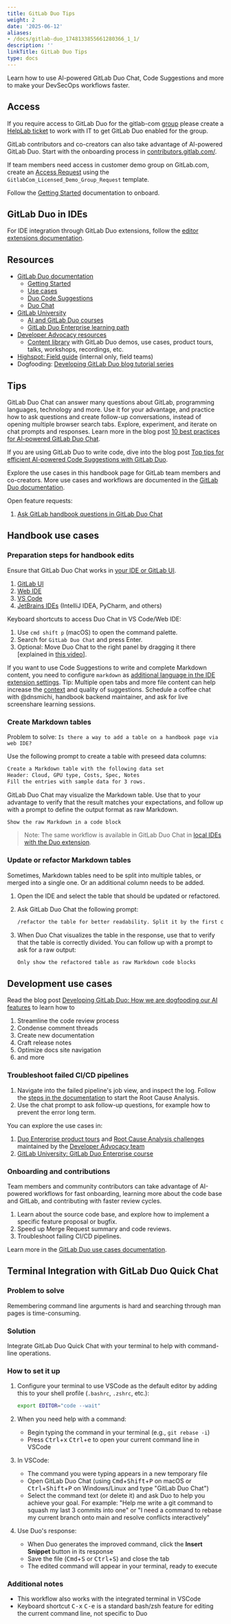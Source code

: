 ```yaml
---
title: GitLab Duo Tips
weight: 2
date: '2025-06-12'
aliases:
- /docs/gitlab-duo_1748133855661280366_1_1/
description: ''
linkTitle: GitLab Duo Tips
type: docs
---
```


Learn how to use AI-powered GitLab Duo Chat, Code Suggestions and more to make your DevSecOps workflows faster.

## Access

If you require access to GitLab Duo for the gitlab-com [group](https://gitlab.com/gitlab-com) please create a [HelpLab ticket](/handbook/business-technology/enterprise-applications/guides/helplab-guide/#create-a-ticket--request) to work with IT to get GitLab Duo enabled for the group.

GitLab contributors and co-creators can also take advantage of AI-powered GitLab Duo. Start with the onboarding process in [contributors.gitlab.com/](https://contributors.gitlab.com/).

If team members need access in customer demo group on GitLab.com, create an [Access Request](/handbook/it/end-user-services/onboarding-access-requests/access-requests/) using the `GitlabCom_Licensed_Demo_Group_Request` template.

Follow the [Getting Started](https://docs.gitlab.com/ee/user/get_started/getting_started_gitlab_duo.html) documentation to onboard.

## GitLab Duo in IDEs

For IDE integration through GitLab Duo extensions, follow the [editor extensions documentation](https://docs.gitlab.com/ee/editor_extensions/#available-extensions).

## Resources

- [GitLab Duo documentation](https://docs.gitlab.com/ee/user/gitlab_duo/)
  - [Getting Started](https://docs.gitlab.com/ee/user/get_started/getting_started_gitlab_duo.html)
  - [Use cases](https://docs.gitlab.com/ee/user/gitlab_duo/use_cases.html)
  - [Duo Code Suggestions](https://docs.gitlab.com/ee/user/project/repository/code_suggestions/)
  - [Duo Chat](https://docs.gitlab.com/ee/user/gitlab_duo_chat/)
- [GitLab University](https://university.gitlab.com)
  - [AI and GitLab Duo courses](https://university.gitlab.com/learn/dashboard?labels=%5B%22Topic%22%5D&values=%5B%22AI%22%5D)
  - [GitLab Duo Enterprise learning path](https://university.gitlab.com/learn/learning-path/gitlab-duo-enterprise-learning-path)
- [Developer Advocacy resources](/handbook/marketing/developer-relations/developer-advocacy/)
  - [Content library](/handbook/marketing/developer-relations/developer-advocacy/content/) with GitLab Duo demos, use cases, product tours, talks, workshops, recordings, etc.
- [Highspot: Field guide](https://gitlab.highspot.com/items/6459a4f9a583c8ebe9aa5a64) (internal only, field teams)
- Dogfooding: [Developing GitLab Duo blog tutorial series](https://about.gitlab.com/blog/2024/06/03/developing-gitlab-duo-series/)

## Tips

GitLab Duo Chat can answer many questions about GitLab, programming languages, technology and more. Use it for your advantage, and practice how to ask questions and create follow-up conversations, instead of opening multiple browser search tabs. Explore, experiment, and iterate on chat prompts and responses. Learn more in the blog post [10 best practices for AI-powered GitLab Duo Chat](https://about.gitlab.com/blog/2024/04/02/10-best-practices-for-using-ai-powered-gitlab-duo-chat/).

If you are using GitLab Duo to write code, dive into the blog post [Top tips for efficient AI-powered Code Suggestions with GitLab Duo](https://about.gitlab.com/blog/2024/06/11/top-tips-for-efficient-ai-powered-code-suggestions-with-gitlab-duo/).

Explore the use cases in this handbook page for GitLab team members and co-creators. More use cases and workflows are documented in the [GitLab Duo documentation](https://docs.gitlab.com/ee/user/gitlab_duo/).

Open feature requests:

1. [Ask GitLab handbook questions in GitLab Duo Chat](https://gitlab.com/gitlab-com/content-sites/handbook/-/issues/212)

## Handbook use cases

### Preparation steps for handbook edits

Ensure that GitLab Duo Chat works in [your IDE or GitLab UI](https://docs.gitlab.com/ee/user/get_started/getting_started_gitlab_duo.html#step-4-prepare-to-use-gitlab-duo-in-your-ide).

1. [GitLab UI](https://docs.gitlab.com/ee/user/gitlab_duo_chat/#use-gitlab-duo-chat-in-the-gitlab-ui)
1. [Web IDE](https://docs.gitlab.com/ee/user/gitlab_duo_chat/#use-gitlab-duo-chat-in-the-web-ide)
1. [VS Code](https://docs.gitlab.com/ee/user/gitlab_duo_chat/#use-gitlab-duo-chat-in-vs-code)
1. [JetBrains IDEs](https://docs.gitlab.com/ee/user/gitlab_duo_chat/#use-gitlab-duo-chat-in-jetbrains-ides) (IntelliJ IDEA, PyCharm, and others)

Keyboard shortcuts to access Duo Chat in VS Code/Web IDE:

1. Use `cmd shift p` (macOS) to open the command palette.
1. Search for `GitLab Duo Chat` and press Enter.
1. Optional: Move Duo Chat to the right panel by dragging it there [explained in [this video](https://www.youtube.com/watch?v=foZpUvWPRJQ)].

If you want to use Code Suggestions to write and complete Markdown content, you need to configure `markdown` as [additional language in the IDE extension settings](https://docs.gitlab.com/ee/user/project/repository/code_suggestions/supported_extensions.html#add-support-for-more-languages). Tip: Multiple open tabs and more file content can help increase the [context](https://docs.gitlab.com/ee/user/project/repository/code_suggestions/#advanced-context) and quality of suggestions. Schedule a coffee chat with @dnsmichi, handbook backend maintainer, and ask for live screenshare learning sessions.

### Create Markdown tables

Problem to solve: `Is there a way to add a table on a handbook page via web IDE?`

Use the following prompt to create a table with preseed data columns:

```markdown
Create a Markdown table with the following data set
Header: Cloud, GPU type, Costs, Spec, Notes
Fill the entries with sample data for 3 rows.
```

GitLab Duo Chat may visualize the Markdown table. Use that to your advantage to verify that the result matches your expectations, and follow up with a prompt to define the output format as raw Markdown.

```markdown
Show the raw Markdown in a code block
```

> Note: The same workflow is available in GitLab Duo Chat in [local IDEs with the Duo extension](https://docs.gitlab.com/ee/user/get_started/getting_started_gitlab_duo.html#step-4-prepare-to-use-gitlab-duo-in-your-ide).

### Update or refactor Markdown tables

Sometimes, Markdown tables need to be split into multiple tables, or merged into a single one. Or an additional column needs to be added.

1. Open the IDE and select the table that should be updated or refactored.
1. Ask GitLab Duo Chat the following prompt:

   ```markdown
   /refactor the table for better readability. Split it by the first column into separate tables.
   ```

1. When Duo Chat visualizes the table in the response, use that to verify that the table is correctly divided. You can follow up with a prompt to ask for a raw output:

   ```markdown
   Only show the refactored table as raw Markdown code blocks
   ```

## Development use cases

Read the blog post [Developing GitLab Duo: How we are dogfooding our AI features](https://about.gitlab.com/blog/2024/05/20/developing-gitlab-duo-how-we-are-dogfooding-our-ai-features/) to learn how to

1. Streamline the code review process
1. Condense comment threads
1. Create new documentation
1. Craft release notes
1. Optimize docs site navigation
1. and more

### Troubleshoot failed CI/CD pipelines

1. Navigate into the failed pipeline's job view, and inspect the log. Follow the [steps in the documentation](https://docs.gitlab.com/ee/user/gitlab_duo_chat/examples.html#troubleshoot-failed-cicd-jobs-with-root-cause-analysis) to start the Root Cause Analysis.
1. Use the chat prompt to ask follow-up questions, for example how to prevent the error long term.

You can explore the use cases in:

1. [Duo Enterprise product tours](/handbook/marketing/developer-relations/developer-advocacy/content/#product-tours) and [Root Cause Analysis challenges](https://gitlab.com/gitlab-da/use-cases/ai/ai-workflows/gitlab-duo-challenges/root-cause-analysis) maintained by the [Developer Advocacy team](/handbook/marketing/developer-relations/developer-advocacy/projects/#organisation-structure)
1. [GitLab University: GitLab Duo Enterprise course](https://university.gitlab.com/courses/gitlab-duo-enterprise)

### Onboarding and contributions

Team members and community contributors can take advantage of AI-powered workflows for fast onboarding, learning more about the code base and GitLab, and contributing with faster review cycles.

1. Learn about the source code base, and explore how to implement a specific feature proposal or bugfix.
1. Speed up Merge Request summary and code reviews.
1. Troubleshoot failing CI/CD pipelines.

Learn more in the [GitLab Duo use cases documentation](https://docs.gitlab.com/ee/user/gitlab_duo/use_cases.html#use-gitlab-duo-to-contribute-to-gitlab).

## Terminal Integration with GitLab Duo Quick Chat

### Problem to solve

Remembering command line arguments is hard and searching through man pages is time-consuming.

### Solution

Integrate GitLab Duo Quick Chat with your terminal to help with command-line operations.

### How to set it up

1. Configure your terminal to use VSCode as the default editor by adding this to your shell profile (`.bashrc`, `.zshrc`, etc.):

   ```bash
   export EDITOR="code --wait"
   ```

2. When you need help with a command:
   - Begin typing the command in your terminal (e.g., `git rebase -i`)
   - Press <kbd>Ctrl</kbd>+<kbd>x</kbd> <kbd>Ctrl</kbd>+<kbd>e</kbd> to open your current command line in VSCode

3. In VSCode:
   - The command you were typing appears in a new temporary file
   - Open GitLab Duo Chat (using <kbd>Cmd</kbd>+<kbd>Shift</kbd>+<kbd>P</kbd> on macOS or <kbd>Ctrl</kbd>+<kbd>Shift</kbd>+<kbd>P</kbd> on Windows/Linux and type "GitLab Duo Chat")
   - Select the command text (or delete it) and ask Duo to help you achieve your goal. For example: "Help me write a git command to squash my last 3 commits into one" or "I need a command to rebase my current branch onto main and resolve conflicts interactively"

4. Use Duo's response:
   - When Duo generates the improved command, click the **Insert Snippet** button in its response
   - Save the file (<kbd>Cmd</kbd>+<kbd>S</kbd> or <kbd>Ctrl</kbd>+<kbd>S</kbd>) and close the tab
   - The edited command will appear in your terminal, ready to execute

### Additional notes

- This workflow also works with the integrated terminal in VSCode
- Keyboard shortcut <kbd>C-x</kbd> <kbd>C-e</kbd> is a standard bash/zsh feature for editing the current command line, not specific to Duo

